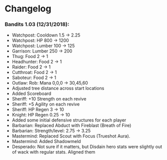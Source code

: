 # Changelog
### Bandits 1.03 (12/31/2018):
* Watchpost: Cooldown 1.5 -> 2.25
* Watchpost: HP 800 -> 1200
* Watchpost: Lumber 100 -> 125
* Garrison: Lumber 250 -> 200
* Thug: Food 2 -> 1
* Headhunter: Food 2 -> 1
* Raider: Food 2 -> 1
* Cutthroat: Food 2 -> 1
* Saboteur: Food 2 -> 1
* Outlaw: Rob: Mana 0,0,0 -> 30,45,60
* Adjusted tree distance across start locations
* Added Scoreboard
* Sheriff: +10 Strength on each revive
* Sheriff: +5 Agility on each revive
* Sheriff: HP Regen 3 -> 10
* Knight: HP Regen 0.25 -> 10
* Added some initial defensive structures for each player
* Barbarian: Replaced Abduct with Fireblast (Breath of Fire)
* Barbarian: Strength/level: 2.75 -> 3.25
* Mastermind: Replaced Scout with Focus (Trueshot Aura).
* Mastermind: Added Shadowmeld
* Desperado: Not sure if it matters, but Disdain hero stats were slightly out of wack with regular stats. Aligned them